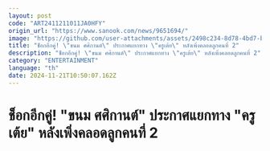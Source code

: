 ```yaml
---
layout: post
code: "ART2411211011JA0HFY"
origin_url: "https://www.sanook.com/news/9651694/"
image: "https://github.com/user-attachments/assets/2498c234-8d78-4bd7-bd01-01a629ff1a44"
title: "ช็อกอีกคู่! \"ขนม ศศิกานต์\" ประกาศแยกทาง \"ครูเต้ย\" หลังเพิ่งคลอดลูกคนที่ 2"
description: "ช็อกอีกคู่! \"ขนม ศศิกานต์\" ประกาศแยกทาง \"ครูเต้ย\" หลังเพิ่งคลอดลูกคนที่ 2"
category: "ENTERTAINMENT"
language: "th"
date: 2024-11-21T10:50:07.162Z
---
```


# ช็อกอีกคู่! "ขนม ศศิกานต์" ประกาศแยกทาง "ครูเต้ย" หลังเพิ่งคลอดลูกคนที่ 2
